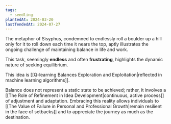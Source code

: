 ```yaml
---
tags:
  - seedling
plantedAt: 2024-03-20
lastTendedAt: 2024-07-27
---
```

The metaphor of Sisyphus, condemned to endlessly roll a boulder up a hill only for it to roll down each time it nears the top, aptly illustrates the ongoing challenge of maintaining balance in life and work.

This task, seemingly **endless** and often **frustrating**, highlights the dynamic nature of seeking equilibrium.

This idea is [[Q-learning Balances Exploration and Exploitation|reflected in machine learning algorithms]].

Balance does not represent a static state to be achieved; rather, it involves a [[The Role of Refinement in Idea Development|continuous, active process]] of adjustment and adaptation. Embracing this reality allows individuals to [[The Value of Failure in Personal and Professional Growth|remain resilient in the face of setbacks]] and to appreciate the journey as much as the destination.
